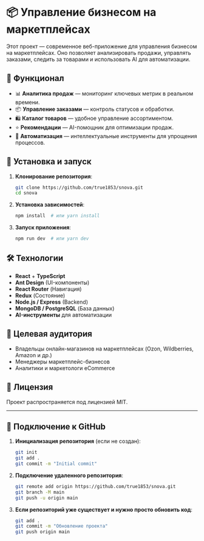# 📦 Управление бизнесом на маркетплейсах

Этот проект — современное веб-приложение для управления бизнесом на маркетплейсах. Оно позволяет анализировать продажи, управлять заказами, следить за товарами и использовать AI для автоматизации.

## 🚀 Функционал
- 📊 **Аналитика продаж** — мониторинг ключевых метрик в реальном времени.
- 📦 **Управление заказами** — контроль статусов и обработки.
- 🛍 **Каталог товаров** — удобное управление ассортиментом.
- ⭐ **Рекомендации** — AI-помощник для оптимизации продаж.
- 🤖 **Автоматизация** — интеллектуальные инструменты для упрощения процессов.

## 🔧 Установка и запуск

1. **Клонирование репозитория**:
   ```sh
   git clone https://github.com/true1853/snova.git
   cd snova
   ```

2. **Установка зависимостей**:
   ```sh
   npm install  # или yarn install
   ```

3. **Запуск приложения**:
   ```sh
   npm run dev  # или yarn dev
   ```

## 🛠 Технологии
- **React** + **TypeScript**
- **Ant Design** (UI-компоненты)
- **React Router** (Навигация)
- **Redux** (Состояние)
- **Node.js / Express** (Backend)
- **MongoDB / PostgreSQL** (База данных)
- **AI-инструменты** для автоматизации

## 🎯 Целевая аудитория
- Владельцы онлайн-магазинов на маркетплейсах (Ozon, Wildberries, Amazon и др.)
- Менеджеры маркетплейс-бизнесов
- Аналитики и маркетологи eCommerce

## 📄 Лицензия
Проект распространяется под лицензией MIT.

---

## 🔗 Подключение к GitHub

1. **Инициализация репозитория** (если не создан):
   ```sh
   git init
   git add .
   git commit -m "Initial commit"
   ```

2. **Подключение удаленного репозитория**:
   ```sh
   git remote add origin https://github.com/true1853/snova.git
   git branch -M main
   git push -u origin main
   ```

3. **Если репозиторий уже существует и нужно просто обновить код**:
   ```sh
   git add .
   git commit -m "Обновление проекта"
   git push origin main
   ```

